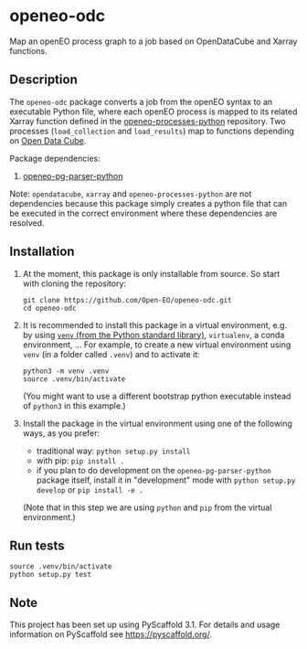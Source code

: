 # openeo-odc


Map an openEO process graph to a job based on OpenDataCube and Xarray functions. 


## Description

The `openeo-odc` package converts a job from the openEO syntax to an executable Python file, where each openEO process is mapped to its related Xarray function defined in the [openeo-processes-python](https://github.com/Open-EO/openeo-processes-python) repository. Two processes (`load_collection` and `load_results`) map to functions depending on [Open Data Cube](https://github.com/opendatacube).

Package dependencies:
1. [openeo-pg-parser-python](https://github.com/Open-EO/openeo-pg-parser-python.git)

Note: `opendatacube`, `xarray` and `openeo-processes-python` are not dependencies because this package simply creates a python file that can be executed in the correct environment where these dependencies are resolved.

## Installation

1.  At the moment, this package is only installable from source.
    So start with cloning the repository:

        git clone https://github.com/Open-EO/openeo-odc.git
        cd openeo-odc

2.  It is recommended to install this package in a virtual environment,
    e.g. by using [`venv` (from the Python standard library)](https://docs.python.org/3/library/venv.html),
    `virtualenv`, a conda environment, ... For example, to create a new virtual
    environment using `venv` (in a folder called `.venv`) and to activate it:

        python3 -m venv .venv
        source .venv/bin/activate

    (You might want to use a different bootstrap python executable
    instead of `python3` in this example.)

3. Install the package in the virtual environment using one of the following ways, as you prefer:

    - traditional way: `python setup.py install`
    - with pip: `pip install .`
    - if you plan to do development on the `openeo-pg-parser-python` package itself,
        install it in "development" mode with `python setup.py develop` or `pip install -e .`

    (Note that in this step we are using `python` and `pip` from the virtual environment.)


## Run tests

```
source .venv/bin/activate
python setup.py test
```


## Note

This project has been set up using PyScaffold 3.1. For details and usage
information on PyScaffold see https://pyscaffold.org/.

